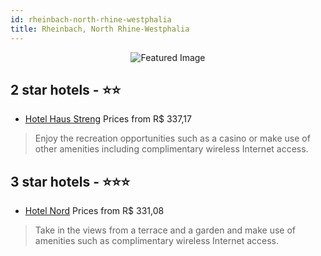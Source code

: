 ```yaml
---
id: rheinbach-north-rhine-westphalia
title: Rheinbach, North Rhine-Westphalia
---
```


<center><img src="https://i.travelapi.com/hotels/5000000/4980000/4972000/4971971/c4209cdd_z.jpg" alt="Featured Image" /></center>


##  2 star hotels - ⭐️⭐️

-    [Hotel Haus Streng](https://us.hurb.com/hotels/rheinbach/hotel-haus-streng-JNP-JP660778?cmp=18055) Prices from R$ 337,17
   > Enjoy the recreation opportunities such as a casino or make use of other amenities including complimentary wireless Internet access.

##  3 star hotels - ⭐️⭐️⭐️

-    [Hotel Nord](https://us.hurb.com/hotels/rheinbach/hotel-nord-JNP-JP490456?cmp=18055) Prices from R$ 331,08
   > Take in the views from a terrace and a garden and make use of amenities such as complimentary wireless Internet access.
